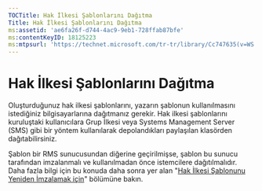 ```yaml
---
TOCTitle: Hak İlkesi Şablonlarını Dağıtma
Title: Hak İlkesi Şablonlarını Dağıtma
ms:assetid: 'ae6fa26f-d744-4ac9-9eb1-728ffab87bfe'
ms:contentKeyID: 18125223
ms:mtpsurl: 'https://technet.microsoft.com/tr-tr/library/Cc747635(v=WS.10)'
---
```


Hak İlkesi Şablonlarını Dağıtma
===============================

Oluşturduğunuz hak ilkesi şablonlarını, yazarın şablonun kullanılmasını istediğiniz bilgisayarlarına dağıtmanız gerekir. Hak ilkesi şablonlarını kuruluştaki kullanıcılara Grup İlkesi veya Systems Management Server (SMS) gibi bir yöntem kullanılarak depolandıkları paylaşılan klasörden dağıtabilirsiniz.

Şablon bir RMS sunucusundan diğerine geçirilmişse, şablon bu sunucu tarafından imzalanmalı ve kullanılmadan önce istemcilere dağıtılmalıdır. Daha fazla bilgi için bu konuda daha sonra yer alan "[Hak İlkesi Şablonunu Yeniden İmzalamak için](https://technet.microsoft.com/bf705953-1df6-46b2-9d34-66410e3b25d1)" bölümüne bakın.
